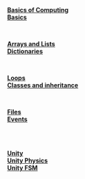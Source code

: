 **[Basics of Computing](https://github.com/Sara-Tucker/c-sharp-notes/blob/master/basics-of-computing.md)**  
**[Basics](https://github.com/Sara-Tucker/c-sharp-notes/blob/master/basics.md)**  

<br>

**[Arrays and Lists](https://github.com/Sara-Tucker/c-sharp-notes/blob/master/arrays-and-lists.md)**  
**[Dictionaries](https://github.com/Sara-Tucker/c-sharp-notes/blob/master/dictionary-hash-hashtable.md)**

<br>

**[Loops](https://github.com/Sara-Tucker/c-sharp-notes/blob/master/loops.md)**  
**[Classes and inheritance](https://github.com/Sara-Tucker/c-sharp-notes/blob/master/classes.md)**

<br>

**[Files](https://github.com/Sara-Tucker/c-sharp-notes/blob/master/files.md)**  
**[Events](https://github.com/Sara-Tucker/c-sharp-notes/blob/master/events.md)**

<br>
<br>

**[Unity](https://github.com/Sara-Tucker/c-sharp-notes/blob/master/unity-notes.md)**  
**[Unity Physics](https://github.com/Sara-Tucker/c-sharp-notes/blob/master/unity-physics.md)**  
**[Unity FSM](https://github.com/Sara-Tucker/c-sharp-notes/blob/master/unity-fsm.md)**
